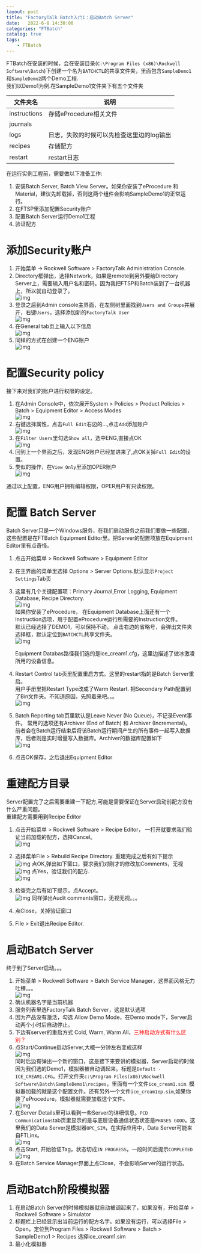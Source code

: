 ```yaml
---                
layout: post            
title: "FactoryTalk Batch入门1：启动Batch Server"                
date:   2022-6-8 14:30:00                 
categories: "FTBatch"                
catalog: true                
tags:                 
    - FTBatch                
---      
```



FTBatch在安装的时候，会在安装目录(`C:\Program Files (x86)\Rockwell Software\Batch`)下创建一个名为`BATCHCTL`的共享文件夹，里面包含`SampleDemo1`和`SampleDemo2`两个Demo工程.   
我们以Demo1为例.在SampleDemo1文件夹下有五个文件夹

|文件夹名|说明|  
| --- | ----------- |
|instructions|存储eProcedure相关文件|  
|journals||  
|logs|日志，失败的时候可以先检查这里边的log输出|  
|recipes|存储配方|  
|restart|restart日志|  

在运行实例工程前，需要做以下准备工作:    

1. 安装Batch Server, Batch View Server。如果你安装了eProcedure 和Material，建议先卸载掉，否则这两个组件会影响SampleDemo1的正常运行。    
2. 在FTSP里添加配置Security账户  
3. 配置Batch Server运行Demo1工程  
4. 验证配方  

# 添加Security账户  
1. 开始菜单 -> Rockwell Software > FactoryTalk Administration Console.   
2. Directory框弹出，选择Network，如果是remote到另外要给Directory Server上，需要输入用户名和密码。因为我把FTSP和Batch装到了一台机器上，所以就自动登录了。   
![img](https://github.com/kerwenzhang/kerwenzhang.github.io/blob/master/_posts/image/Batch/server1.png?raw=true)
3. 登录之后到Admin console主界面，在左侧树里面找到`Users and Groups`并展开，右键`Users`，选择添加新的`FactoryTalk User`  
  ![img](https://github.com/kerwenzhang/kerwenzhang.github.io/blob/master/_posts/image/Batch/server2.png?raw=true)
4. 在General tab页上输入以下信息  
![img](https://github.com/kerwenzhang/kerwenzhang.github.io/blob/master/_posts/image/Batch/server3.png?raw=true)  
5. 同样的方式在创建一个ENG账户  
![img](https://github.com/kerwenzhang/kerwenzhang.github.io/blob/master/_posts/image/Batch/server4.png?raw=true)  

# 配置Security policy
接下来对我们的账户进行权限的设定。  
1. 在Admin Console中，依次展开System > Policies > Product Policies > Batch > Equipment Editor > Access Modes  
![img](https://github.com/kerwenzhang/kerwenzhang.github.io/blob/master/_posts/image/Batch/server5.png?raw=true)  
2. 右键选择属性，点击`Full Edit`右边的...,点击`Add`添加账户  
![img](https://github.com/kerwenzhang/kerwenzhang.github.io/blob/master/_posts/image/Batch/server6.png?raw=true)  
3. 在`Filter Users`里勾选`Show all`，选中ENG,直接点OK  
![img](https://github.com/kerwenzhang/kerwenzhang.github.io/blob/master/_posts/image/Batch/server7.png?raw=true)  
4. 回到上一个界面之后，发现ENG账户已经加进来了,点OK关掉`Full Edit`的设置。    
5. 类似的操作，在`View Only`里添加OPER账户  
![img](https://github.com/kerwenzhang/kerwenzhang.github.io/blob/master/_posts/image/Batch/server8.png?raw=true)  

通过以上配置，ENG用户拥有编辑权限，OPER用户有只读权限。  

# 配置 Batch Server
Batch Server只是一个Windows服务，在我们启动服务之前我们要做一些配置，这些配置是在FTBatch Equipment Editor里。把Server的配置项放在Equipment Editor里有点奇怪。    
1. 点击开始菜单 > Rockwell Software > Equipment Editor  
2. 在主界面的菜单里选择 Options > Server Options.默认显示`Project Settings`Tab页  
3. 这里有几个关键配置项：Primary Journal,Error Logging, Equipment Database, Recipe Directory.  
![img](https://github.com/kerwenzhang/kerwenzhang.github.io/blob/master/_posts/image/Batch/server9.png?raw=true)  
  如果你安装了eProcedure， 在Equipment Database上面还有一个Instruction选项，用于配置eProcedure运行所需要的Instruction文件。  
  默认已经选择了DEMO1，可以保持不动。 点击右边的省略号，会弹出文件夹选择框，默认定位到`BATCHCTL`共享文件夹。  
  ![img](https://github.com/kerwenzhang/kerwenzhang.github.io/blob/master/_posts/image/Batch/server10.png?raw=true)    

    Equipment Databas路径我们选的是ice_cream1.cfg，这里边描述了做冰激凌所用的设备信息。  

4. Restart Control tab页里配置重启方式。这里的restart指的是Batch Server重启。    
用户手册里把Restart Type改成了Warm Restart. 把Secondary Path配置到了Bin文件夹。不知道原因，先照着来吧。。。   
![img](https://github.com/kerwenzhang/kerwenzhang.github.io/blob/master/_posts/image/Batch/server11.png?raw=true)  

5. Batch Reporting tab页里默认是Leave Never (No Queue)，不记录Event事件。 常用的选项还有Archiver (End of Batch) 和 Archiver (Incremental)。 前者会在Batch运行结束后将该Batch运行期间产生的所有事件一起写入数据库，后者则是实时增量写入数据库。Archiver的数据库配置如下       
![img](https://github.com/kerwenzhang/kerwenzhang.github.io/blob/master/_posts/image/Batch/server12.png?raw=true)  

6. 点击OK保存，之后退出Equipment Editor

# 重建配方目录
Server配置完了之后需要重建一下配方,可能是需要保证在Server启动前配方没有什么严重问题。  
重建配方需要用到Recipe Editor  
1. 点击开始菜单 > Rockwell Software > Recipe Editor， 一打开就要求我们验证当前加载的配方，选择Cancel。    
![img](https://github.com/kerwenzhang/kerwenzhang.github.io/blob/master/_posts/image/Batch/server13.png?raw=true)  

2. 选择菜单File > Rebuild Recipe Directory. 重建完成之后有如下提示  
![img](https://github.com/kerwenzhang/kerwenzhang.github.io/blob/master/_posts/image/Batch/server14.png?raw=true) 
点OK,弹出如下窗口，要求我们对刚才的修改加Comments，无视   
![img](https://github.com/kerwenzhang/kerwenzhang.github.io/blob/master/_posts/image/Batch/server15.png?raw=true) 
点Yes，验证我们的配方.  
![img](https://github.com/kerwenzhang/kerwenzhang.github.io/blob/master/_posts/image/Batch/server16.png?raw=true) 
3. 检查完之后有如下提示，点Accept。   
![img](https://github.com/kerwenzhang/kerwenzhang.github.io/blob/master/_posts/image/Batch/server17.png?raw=true) 
同样弹出Audit comments窗口，无视无视。。。   
4. 点Close，关掉验证窗口  
5. File > Exit退出Recipe Editor.  

# 启动Batch Server
终于到了Server启动。。。   
1. 开始菜单 > Rockwell Software > Batch Service Manager，这界面风格无力吐槽。。。   
![img](https://github.com/kerwenzhang/kerwenzhang.github.io/blob/master/_posts/image/Batch/server18.png?raw=true) 
2. 确认机器名字是当前机器    
3. 服务列表里选FactoryTalk Batch Server，这是默认选项  
4. 因为产品没有激活，勾选 Allow Demo Mode，在Demo mode下，Server启动两个小时后自动停止。     
5. 下边有server的重启方式 Cold, Warm, Warm All，<font color="red">三种启动方式有什么区别？</font>  
6. 点Start/Continue启动Server,大概一分钟左右变成这样      
![img](https://github.com/kerwenzhang/kerwenzhang.github.io/blob/master/_posts/image/Batch/server19.png?raw=true)   
同时后边有弹出一个新的窗口，这是接下来要讲的模拟器，Server启动的时候因为我们选的Demo1，模拟器被自动调起来。标题是`Default - ICE_CREAM1.CFG`。打开文件夹`c:\Program Files(x86)\Rockwell Software\Batch\SampleDemo1\recipes`，里面有一个文件`ice_cream1.sim`. 模拟器加载的就是这个配置文件。还有另外一个文件`ice_cream1ep.sim`,如果你装了eProcedure，模拟器就需要加载这个文件。   
![img](https://github.com/kerwenzhang/kerwenzhang.github.io/blob/master/_posts/image/Batch/server20.png?raw=true) 
7. 在Server Details里可以看到一些Server的详细信息。`PCD Communications`tab页里显示的是与底层设备通信状态状态是`PHASES GOOD`。这里我们的Data Server是模拟器`OPC_SIM`，在实际应用中，Data Server可能来自FTLinx。      
![img](https://github.com/kerwenzhang/kerwenzhang.github.io/blob/master/_posts/image/Batch/server21.png?raw=true) 
8. 点击Start, 开始验证Tag，状态切成`IN PROGRESS`，一段时间后提示`COMPLETED`    
![img](https://github.com/kerwenzhang/kerwenzhang.github.io/blob/master/_posts/image/Batch/server22.png?raw=true) 
9. 在Batch Service Manager界面上点Close，不会影响Server的运行状态。  

# 启动Batch阶段模拟器
1. 在启动Batch Server的时候模拟器就自动被调起来了，如果没有，开始菜单 > Rockwell Software > Simulator  
2. 标题栏上已经显示出当前运行的配方名字。如果没有运行，可以选择File > Open，定位到Program Files > Rockwell Software > Batch > SampleDemo1 > Recipes 选择ice_cream1.sim  
3. 最小化模拟器  